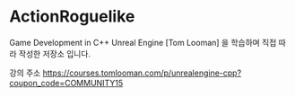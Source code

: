 # ActionRoguelike

Game Development in C++ Unreal Engine [Tom Looman] 을 학습하며 직접 따라 작성한 저장소 입니다.

강의 주소
https://courses.tomlooman.com/p/unrealengine-cpp?coupon_code=COMMUNITY15
